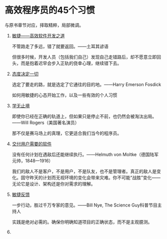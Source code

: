 # 高效程序员的45个习惯

与原书章节对应，择取精粹，局部微调。

1. [敏捷——高效软件开发之道](https://github.com/czf2015/blog/blob/master/%E5%BA%94%E7%94%A8/%E5%BC%80%E5%8F%91/%E9%AB%98%E6%95%88%E7%A8%8B%E5%BA%8F%E5%91%98%E7%9A%8445%E4%B8%AA%E4%B9%A0%E6%83%AF/%E6%95%8F%E6%8D%B7%E2%80%94%E2%80%94%E9%AB%98%E6%95%88%E8%BD%AF%E4%BB%B6%E5%BC%80%E5%8F%91%E4%B9%8B%E9%81%93.md)

    不管路走了多远，错了就要返回。——土耳其谚语

    但很多时候，开发人员（包括我们自己）发现自己走错路后，却不愿意立即回头，而是抱着迟早会步入正轨的侥幸心理，继续错下去。

2. [态度决定一切](https://github.com/czf2015/blog/blob/master/%E5%BA%94%E7%94%A8/%E5%BC%80%E5%8F%91/%E9%AB%98%E6%95%88%E7%A8%8B%E5%BA%8F%E5%91%98%E7%9A%8445%E4%B8%AA%E4%B9%A0%E6%83%AF/2.%E6%80%81%E5%BA%A6%E5%86%B3%E5%AE%9A%E4%B8%80%E5%88%87.md)

    选定了要走的路，就是选定了它通往的目的地。——Harry Emerson Fosdick

    如何用敏捷的心态开始工作，以及一些有效的个人习惯

3. [学无止境](https://github.com/czf2015/blog/blob/master/%E5%BA%94%E7%94%A8/%E5%BC%80%E5%8F%91/%E9%AB%98%E6%95%88%E7%A8%8B%E5%BA%8F%E5%91%98%E7%9A%8445%E4%B8%AA%E4%B9%A0%E6%83%AF/3.%E5%AD%A6%E6%97%A0%E6%AD%A2%E5%A2%83.md)

    即使你已经在正确的轨道上，但如果只是停止不前，也仍然会被淘汰出局。——Will Rogers（美国著名演员）

    那不仅是赛马场上的真理，它更适合我们当今的程序员。 

4. [交付用户需要的软件]()

    没有任何计划在遇敌后还能继续执行。——Helmuth von Moltke（德国陆军元帅，1848—1916）

    我们的敌人不是客户，不是用户，不是队友，也不是管理者。真正的敌人是变化。固守昨天的计划而无视环境的变化会带来灾难。你不可能“战胜”变化——无论它是设计、架构还是你对需求的理解。

5. [敏捷反馈]()

    一步行动，胜过千万专家的意见。——Bill Nye, The Science Guy科普节目主持人

    实践是绝对必需的。确保你明确知道项目的正确状态，而不是主观臆测。

6. 